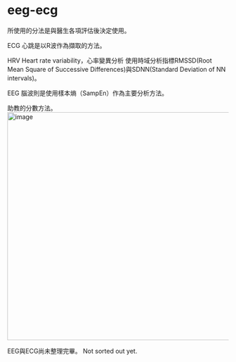 # eeg-ecg
所使用的分法是與醫生各項評估後決定使用。

ECG
心跳是以R波作為擷取的方法。

HRV
Heart rate variability，心率變異分析
使用時域分析指標RMSSD(Root Mean Square of Successive Differences)與SDNN(Standard Deviation of NN intervals)。

EEG
腦波則是使用樣本熵（SampEn）作為主要分析方法。

助教的分數方法。
<img width="518" alt="image" src="https://github.com/Carly-Yang/Hospital_eeg-ecg/assets/110595051/b5ffa7c7-0a32-4b85-a127-5b8451bf1f6a">


EEG與ECG尚未整理完畢。
Not sorted out yet.
